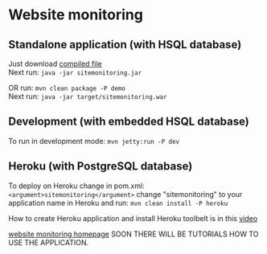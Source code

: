 <h1>Website monitoring</h1>

<h2>Standalone application (with HSQL database)</h2>

<p>Just download <a href="https://sourceforge.net/projects/sitemonitoring/files/latest/download?source=files" target="_blank">compiled file</a>
<br />
Next run: <code>java -jar sitemonitoring.jar</code></p>
</p>

<p>OR run: <code>mvn clean package -P demo</code>
<br />
Next run: <code>java -jar target/sitemonitoring.war</code></p>

<h2>Development (with embedded HSQL database)</h2>

<p>To run in development mode: <code>mvn jetty:run -P dev</code></p>

<h2>Heroku (with PostgreSQL database)</h2>

<p>To deploy on Heroku change in pom.xml: <code>&lt;argument&gt;sitemonitoring&lt;/argument&gt;</code> change "sitemonitoring" to your application name in Heroku and run: <code>mvn clean install -P heroku</code>

<p>How to create Heroku application and install Heroku toolbelt is in this <a href="http://www.javavids.com/video/spring-web-app-tutorial-50-heroku.html" target="_blank">video</a></p>

<p>
<a href="http://sitemonitoring.sourceforge.net/" target="_blank">website monitoring homepage</a> SOON THERE WILL BE TUTORIALS HOW TO USE THE APPLICATION.
</p>